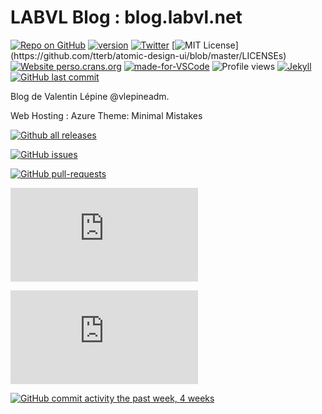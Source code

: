 # LABVL Blog : blog.labvl.net

[![Repo on GitHub](https://img.shields.io/badge/repo-GitHub-3D76C2.svg)](https://github.com/vlepineadm/blog.labvl.net.git)
[![version](https://img.shields.io/badge/version-0.1.0-blue)](#)
[![Twitter](https://img.shields.io/twitter/url/https/twitter.com/cloudposse.svg?style=social&label=Follow%20%40vlepineadm)](https://twitter.com/vlepineadm)
[![MIT License](https://img.shields.io/apm/l/atomic-design-ui.svg?)](https://github.com/tterb/atomic-design-ui/blob/master/LICENSEs)
[![Website perso.crans.org](https://img.shields.io/website-up-down-green-red/http/perso.crans.org.svg)](https://blog.labvl.net/)
[![made-for-VSCode](https://img.shields.io/badge/Made%20for-VSCode-1f425f.svg)](https://code.visualstudio.com/)
![Profile views](https://gpvc.arturio.dev/vlepineadm)
[![Jekyll](https://img.shields.io/badge/built%20for-Jekyll-red.svg)](https://jekyllrb.com/)
[![GitHub last commit](https://img.shields.io/github/last-commit/google/skia.svg?style=flat)]()

Blog de Valentin Lépine @vlepineadm.

Web Hosting : Azure
Theme: Minimal Mistakes





[![Github all releases](https://img.shields.io/github/downloads/Naereen/StrapDown.js/total.svg)](https://GitHub.com/vlepineadm/StrapDown.js/releases/)

[![GitHub issues](https://img.shields.io/github/issues/vlepineadm/StrapDown.js.svg)](https://GitHub.com/vlepineadm/StrapDown.js/issues/)

[![GitHub pull-requests](https://img.shields.io/github/issues-pr/vlepineadm/StrapDown.js.svg)](https://GitHub.com/vlepineadm/StrapDown.js/pull/)

[![Only 32 Kb](https://badge-size.herokuapp.com/Naereen/StrapDown.js/master/strapdown.min.js)](https://GitHub.com/vlepineadm/StrapDown.js/blob/master/strapdown.min.js)

[![Analytics](https://ga-beacon.appspot.com/UA-135500277-2/GitHub.com/vlepineadm/badges/README.md?pixel)](https://GitHub.com/vlepineadm/badges/)

[![GitHub commit activity the past week, 4 weeks](https://img.shields.io/github/commit-activity/y/eslint/eslint.svg?style=flat)]()



